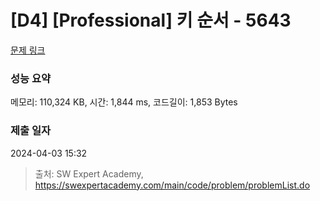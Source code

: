 # [D4] [Professional] 키 순서 - 5643 

[문제 링크](https://swexpertacademy.com/main/code/problem/problemDetail.do?contestProbId=AWXQsLWKd5cDFAUo) 

### 성능 요약

메모리: 110,324 KB, 시간: 1,844 ms, 코드길이: 1,853 Bytes

### 제출 일자

2024-04-03 15:32



> 출처: SW Expert Academy, https://swexpertacademy.com/main/code/problem/problemList.do